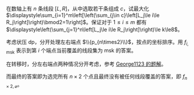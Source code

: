 在数轴上有 $n$ 条线段 $[L,R]$，从中选取若干条组成 $c$，试最大化 $\displaystyle\sum_{i=1}^m\left[\left(\sum_{j\in c}\left[L_j\le i\le R_j\right]\right)\bmod2=1\right]$。保证对于 $1\le i\le m$ 都有 $\displaystyle\left(\sum_{j=1}^n\left[L_j\le i\le R_j\right]\right)\le k\le8$。

考虑状压 dp，分开处理左右端点 $\\{p_{n\times2}\\}$，按点的坐标排序。用 $f_{i,\text{msk}}$ 表示到第 $i$ 个端点当前覆盖的线段集为 $\text{msk}$ 的答案。

在转移时，分左右端点两种情况分开考虑，参考 [George1123 的题解](https://www.luogu.com.cn/article/rs5029y4)。

而最终的答案即为选完所有 $n\times2$ 个点且最终没有被任何线段覆盖的答案，即 $f_{n\times2,\varnothing}$。